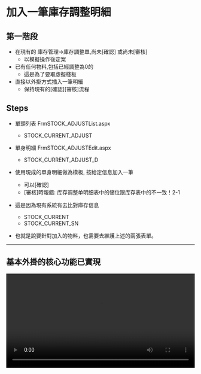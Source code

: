 # 加入一筆庫存調整明細

## 第一階段
  - 在現有的 庫存管理->庫存調整單,尚未[確認] 或尚未[審核]
    - 以模擬操作後定案
  - 已有任何物料,包括已經調整為0的
    - 這是為了要取虛擬棧板
  - 直接以外掛方式插入一筆明細
    - 保持現有的[確認][審核]流程
    
## Steps
  - 單頭列表 FrmSTOCK_ADJUSTList.aspx
    - STOCK_CURRENT_ADJUST
  - 單身明細 FrmSTOCK_ADJUSTEdit.aspx
    - STOCK_CURRENT_ADJUST_D
  - 使用現成的單身明細做為模板, 按給定信息加入一筆
    - 可以[確認]
    - [審核]時報錯: 库存调整单明细表中的储位跟库存表中的不一致！2-1

  - 這是因為現有系統有去比對庫存信息
    - STOCK_CURRENT
    - STOCK_CURRENT_SN
    
  - 也就是說要針對加入的物料，也需要去維護上述的兩張表單。

-----

## 基本外掛的核心功能已實現

<video src="assets/good1.mp4" controls="controls" width="100%" height="auto"/>

-----


## 外掛 API 基本介紹

<video src="assets/api1.mp4" controls="controls" width="100%" height="auto"/>

